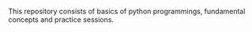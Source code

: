 This repository consists of basics of python programmings, fundamental concepts and practice sessions.
